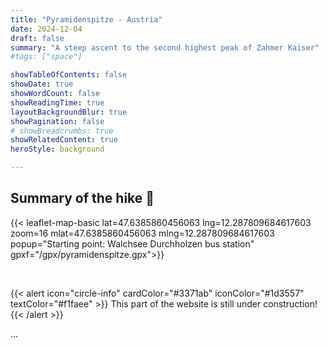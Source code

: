 ```yaml
---
title: "Pyramidenspitze - Austria"
date: 2024-12-04
draft: false
summary: "A steep ascent to the second highest peak of Zahmer Kaiser"
#tags: ["space"]

showTableOfContents: false
showDate: true
showWordCount: false
showReadingTime: true
layoutBackgroundBlur: true
showPagination: false
# showBreadcrumbs: true
showRelatedContent: true
heroStyle: background

---
```

<!-- {{< figure
    src="featured.jpg"
    alt="A photo of the German Alps"
    nozoom=true
    >}} -->

## Summary of the hike 🗻

<!-- <iframe src="https://www.komoot.com/tour/102593031/embed?share_token=at8LSIDDb1FtYUiWLeuNzrgaZkuBe7AanUGN35pHMRu9UkNfeL" width="100%" height="500" frameborder="0" scrolling="no"></iframe> -->

{{< leaflet-map-basic lat=47.6385860456063 lng=12.287809684617603 zoom=16 mlat=47.6385860456063 mlng=12.287809684617603 popup="Starting point: Walchsee Durchholzen bus station" gpxf="/gpx/pyramidenspitze.gpx">}} 


<br>



{{< alert icon="circle-info" cardColor="#3371ab" iconColor="#1d3557" textColor="#f1faee" >}}
This part of the website is still under construction!
{{< /alert >}}


...
